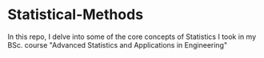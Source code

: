# Statistical-Methods
In this repo, I delve into some of the core concepts of Statistics I took in my BSc. course "Advanced Statistics and Applications in Engineering"


